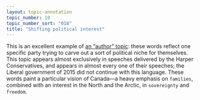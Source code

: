 ```yaml
---
layout: topic-annotation
topic_number: 18
topic_number_sort: "018"
title: "Shifting political interest"
---
```


This is an excellent example of [an “author” topic](/discussion/#types-of-topics): these words reflect one specific party trying to carve out a sort of political niche for themselves. This topic appears almost exclusively in speeches delivered by the Harper Conservatives, and appears in almost every one of their speeches; the Liberal government of 2015 did not continue with this language. These words paint a particular vision of Canada—a heavy emphasis on `families`, combined with an interest in the North and the Arctic, in `sovereignty` and `freedom`.